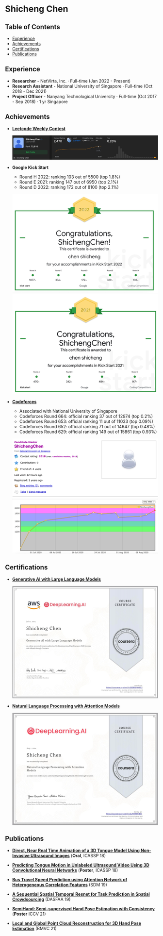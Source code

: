 # Shicheng Chen

## Table of Contents
- [Experience](#experience)
- [Achievements](#achievements)
- [Certifications](#certifications)
- [Publications](#publications)

## Experience
- **Researcher** - NetVirta, Inc. · Full-time (Jan 2022 - Present)
- **Research Assistant** - National University of Singapore · Full-time (Oct 2018 - Dec 2021)
- **Project Officer** - Nanyang Technological University · Full-time (Oct 2017 - Sep 2018) · 1 yr Singapore

## Achievements
- **[Leetcode Weekly Contest](https://leetcode.com/u/c337134154/)**
  
  ![Leetcode](data/leetcode.png)

- **Google Kick Start**
  - Round H 2022: ranking 103 out of 5500 (top 1.8%)
  - Round E 2021: ranking 147 out of 6950 (top 2.1%)
  - Round D 2022: ranking 172 out of 8100 (top 2.1%)
  
  ![Google Kick Start 2022](data/Google%20Kick%20Start%202022.png)
  ![Google Kick Start 2021](data/Google%20Kick%20Start%202021.png)

- **[Codeforces](https://codeforces.com/profile/ShichengChen)**
  - Associated with National University of Singapore
  - Codeforces Round 664: official ranking 37 out of 12974 (top 0.2%)
  - Codeforces Round 653: official ranking 11 out of 11033 (top 0.09%)
  - Codeforces Round 652: official ranking 71 out of 14647 (top 0.48%)
  - Codeforces Round 629: official ranking 149 out of 15861 (top 0.93%)
  
  ![Codeforces](data/CF.png)

## Certifications
- **[Generative AI with Large Language Models](https://www.coursera.org/account/accomplishments/verify/SEZBFGJNHBLY?utm_product=course)** 
  
  ![Generative AI Certification](data/Generative%20AI%20with%20Large%20Language%20Models%20certification.png)

- **[Natural Language Processing with Attention Models](https://www.coursera.org/account/accomplishments/verify/2LPHTK9AJBV1?utm_product=course)**
  
  ![NLP Certification](data/Natural%20Language%20Processing%20with%20Attention%20Models%20Certification.png)

## Publications
- **[Direct, Near Real Time Animation of a 3D Tongue Model Using Non-Invasive Ultrasound Images](https://ieeexplore.ieee.org/abstract/document/8462096)** (**Oral**, ICASSP 18)

- **[Predicting Tongue Motion in Unlabeled Ultrasound Video Using 3D Convolutional Neural Networks](https://ieeexplore.ieee.org/abstract/document/8461957)** (**Poster**, ICASSP 18)

- **[Bus Travel Speed Prediction using Attention Network of Heterogeneous Correlation Features](https://epubs.siam.org/doi/abs/10.1137/1.9781611975673.9)** (SDM 19)

- **[A Sequential Spatial Temporal Resnet for Task Prediction in Spatial Crowdsourcing](https://link.springer.com/chapter/10.1007/978-3-030-18576-3_16)** (DASFAA 19)

- **[SemiHand: Semi-supervised Hand Pose Estimation with Consistency](https://openaccess.thecvf.com/content/ICCV2021/papers/Yang_SemiHand_Semi-Supervised_Hand_Pose_Estimation_With_Consistency_ICCV_2021_paper.pdf)** (**Poster** ICCV 21)

- **[Local and Global Point Cloud Reconstruction for 3D Hand Pose Estimation](https://arxiv.org/abs/2112.06389)** (BMVC 21)